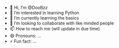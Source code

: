 - 👋 Hi, I’m @DooBzz
- 👀 I’m interested in learning Python 
- 🌱 I’m currently learning the basics
- 💞️ I’m looking to collaborate with like minded people
- 📫 How to reach me (will update in due time)
- 😄 Pronouns: ...
- ⚡ Fun fact: ...

<!---
DooBzz/DooBzz is a ✨ special ✨ repository because its `README.md` (this file) appears on your GitHub profile.
You can click the Preview link to take a look at your changes.
--->
